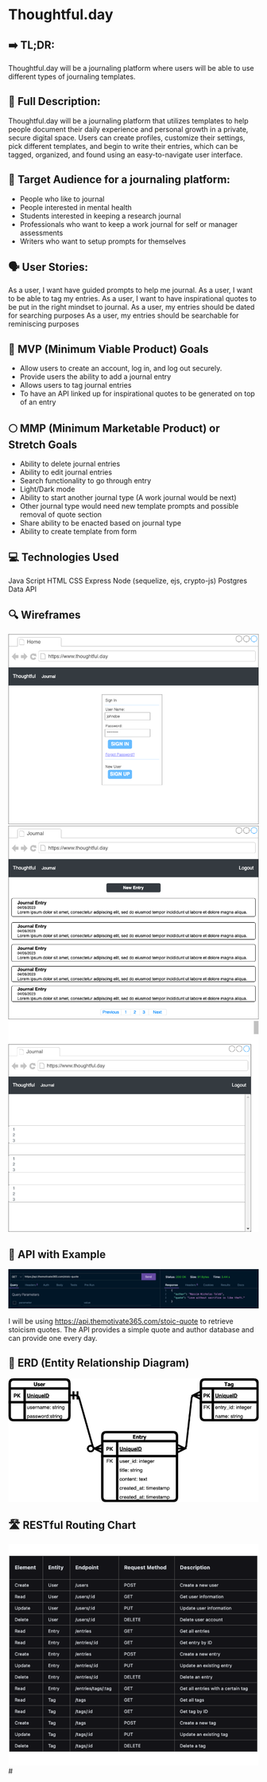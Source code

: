 # Thoughtful.day

## ➡️ TL;DR:
Thoughtful.day will be a journaling platform where users will be able to use different types of journaling templates.

## 📝 Full Description:
Thoughtful.day will be a journaling platform that utilizes templates to help people document their daily experience and personal growth in a private, secure digital space. Users can create profiles, customize their settings, pick different templates, and begin to write their entries, which can be tagged, organized, and found using an easy-to-navigate user interface.

## 🎯 Target Audience for a journaling platform: 
- People who like to journal
- People interested in mental health
- Students interested in keeping a research journal
- Professionals who want to keep a work journal for self or manager assessments
- Writers who want to setup prompts for themselves

## 🗣️ User Stories:
As a user, I want have guided prompts to help me journal.
As a user, I want to be able to tag my entries.
As a user, I want to have inspirational quotes to be put in the right mindset to journal.
As a user, my entries should be dated for searching purposes
As a user, my entries should be searchable for reminiscing purposes

## 🚀 MVP (Minimum Viable Product) Goals

- Allow users to create an account, log in, and log out securely.
- Provide users the ability to add a journal entry
- Allows users to tag journal entries
- To have an API linked up for inspirational quotes to be generated on top of an entry

## 🌕 MMP (Minimum Marketable Product) or Stretch Goals
- Ability to delete journal entries
- Ability to edit journal entries
- Search functionality to go through entry
- Light/Dark mode
- Ability to start another journal type (A work journal would be next)
- Other journal type would need new template prompts and possible removal of quote section
- Share ability to be enacted based on journal type
- Ability to create template from form 

## 💻 Technologies Used
Java Script
HTML
CSS
Express
Node (sequelize, ejs, crypto-js)
Postgres
Data API

## 🔍 Wireframes
![Wireframes](Wireframes-Home.drawio.png)
![Wireframes](Wireframes-Journal.drawio.png)
![Wireframes](Wireframes-Entry.drawio.png)

## 🌟 API with Example
![ApiExample](APIexample.png)

I will be using https://api.themotivate365.com/stoic-quote to retrieve stoicism quotes. The API provides a simple quote and author database and can provide one every day.

## 🔗 ERD (Entity Relationship Diagram)
![ERD](ERD.drawio.png)

## 🛣️ RESTful Routing Chart
![Routes](ResfulRouting.drawio.png)#